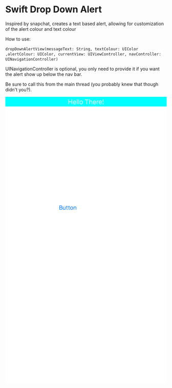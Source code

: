 # Swift Drop Down Alert
Inspired by snapchat, creates a text based alert, allowing for customization of the alert colour and text colour
 
How to use:

```
dropDownAlertView(messageText: String, textColour: UIColor ,alertColour: UIColor, currentView: UIViewController, navController: UINavigationController)
```

UINavigationController is optional, you only need to provide it if you want the alert show up below the nav bar.

Be sure to call this from the main thread (you probably knew that though didn't you?).

![screenshot](/Images/screenshot.png )

